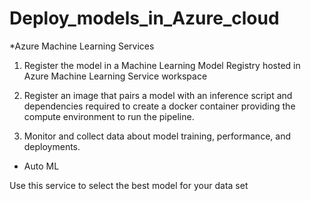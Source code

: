 # Deploy_models_in_Azure_cloud

*Azure Machine Learning Services

1) Register the model in a Machine Learning Model Registry hosted in Azure Machine Learning Service workspace

2) Register an image that pairs a model with an inference script and dependencies required to create a docker container providing the compute environment to run the pipeline.

3) Monitor and collect data about model training, performance, and deployments.

* Auto ML 

Use this service to select the best model for your data set
